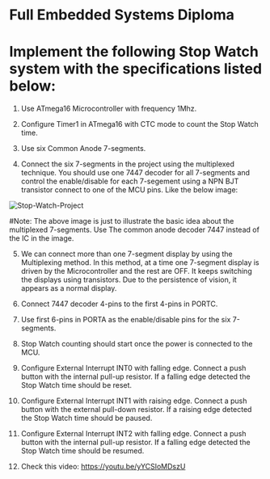 # Full Embedded Systems Diploma
 
# Implement the following Stop Watch system with the specifications listed below:

1. Use ATmega16 Microcontroller with frequency 1Mhz.

2. Configure Timer1 in ATmega16 with CTC mode to count the Stop Watch time.

3. Use six Common Anode 7-segments.

4. Connect the six 7-segments in the project using the multiplexed technique. You should use one 7447 decoder for all 7-segments and control the enable/disable for each 7-segement using a NPN BJT transistor connect to one of the MCU pins. Like the below image:

![Stop-Watch-Project](https://user-images.githubusercontent.com/63246776/200649914-44a364b5-7517-420f-a920-dc2a3b52c2e1.PNG)

#Note:
The above image is just to illustrate the basic idea about the multiplexed 7-segments. Use The common anode decoder 7447 instead of the IC in the image.

5. We can connect more than one 7-segment display by using the Multiplexing method. In this method, at a time one 7-segment display is driven by the Microcontroller and the rest are OFF. It keeps switching the displays using transistors. Due to the persistence of vision, it appears as a normal display.

6. Connect 7447 decoder 4-pins to the first 4-pins in PORTC.

7. Use first 6-pins in PORTA as the enable/disable pins for the six 7-segments.

8. Stop Watch counting should start once the power is connected to the MCU.

9. Configure External Interrupt INT0 with falling edge. Connect a push button with the internal pull-up resistor. If a falling edge detected the Stop Watch time should be reset.

10. Configure External Interrupt INT1 with raising edge. Connect a push button with the external pull-down resistor. If a raising edge detected the Stop Watch time should be paused.

11. Configure External Interrupt INT2 with falling edge. Connect a push button with the internal pull-up resistor. If a falling edge detected the Stop Watch time should be resumed.

12. Check this video: https://youtu.be/yYCSIoMDszU
